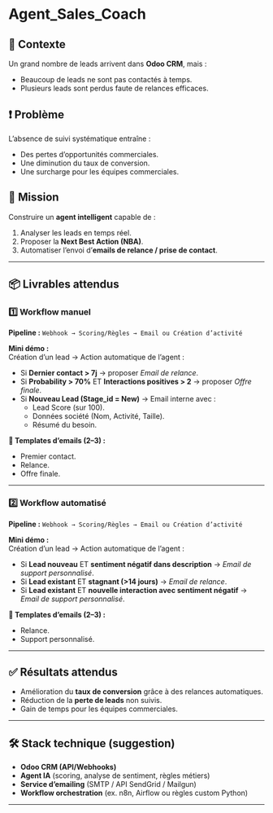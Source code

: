 # Agent_Sales_Coach

## 📌 Contexte
Un grand nombre de leads arrivent dans **Odoo CRM**, mais :
- Beaucoup de leads ne sont pas contactés à temps.
- Plusieurs leads sont perdus faute de relances efficaces.

## ❗ Problème
L’absence de suivi systématique entraîne :
- Des pertes d’opportunités commerciales.
- Une diminution du taux de conversion.
- Une surcharge pour les équipes commerciales.

## 🎯 Mission
Construire un **agent intelligent** capable de :
1. Analyser les leads en temps réel.
2. Proposer la **Next Best Action (NBA)**.
3. Automatiser l’envoi d’**emails de relance / prise de contact**.

---

## 📦 Livrables attendus

### 1️⃣ Workflow manuel
**Pipeline :**
`Webhook → Scoring/Règles → Email ou Création d’activité`

**Mini démo :**  
Création d’un lead → Action automatique de l’agent :
- Si **Dernier contact > 7j** → proposer *Email de relance*.
- Si **Probability > 70%** ET **Interactions positives > 2** → proposer *Offre finale*.
- Si **Nouveau Lead (Stage_id = New)** → Email interne avec :
  - Lead Score (sur 100).
  - Données société (Nom, Activité, Taille).
  - Résumé du besoin.

**📧 Templates d’emails (2–3) :**
- Premier contact.  
- Relance.  
- Offre finale.  

---

### 2️⃣ Workflow automatisé
**Pipeline :**
`Webhook → Scoring/Règles → Email ou Création d’activité`

**Mini démo :**  
Création d’un lead → Action automatique de l’agent :
- Si **Lead nouveau** ET **sentiment négatif dans description** → *Email de support personnalisé*.
- Si **Lead existant** ET **stagnant (>14 jours)** → *Email de relance*.
- Si **Lead existant** ET **nouvelle interaction avec sentiment négatif** → *Email de support personnalisé*.

**📧 Templates d’emails (2–3) :**
- Relance.  
- Support personnalisé.  

---

## ✅ Résultats attendus
- Amélioration du **taux de conversion** grâce à des relances automatiques.  
- Réduction de la **perte de leads** non suivis.  
- Gain de temps pour les équipes commerciales.  

---

## 🛠️ Stack technique (suggestion)
- **Odoo CRM (API/Webhooks)**  
- **Agent IA** (scoring, analyse de sentiment, règles métiers)  
- **Service d’emailing** (SMTP / API SendGrid / Mailgun)  
- **Workflow orchestration** (ex. n8n, Airflow ou règles custom Python)  

---
